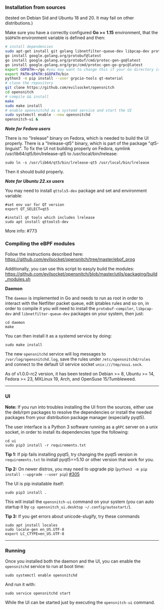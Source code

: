 ### Installation from sources

(tested on Debian Sid and Ubuntu 18 and 20. It may fail on other distributions.)

Make sure you have a correctly configured **Go >= 1.15** environment, that the `$GOPATH` environment variable is defined and then:

```bash
# install dependencies
sudo apt-get install git golang libnetfilter-queue-dev libpcap-dev protobuf-compiler python3-pip pyqt5-dev-tools qttools5-dev-tools qtbase5-dev qtchooser qt5-qmake qtbase5-dev-tools python-pyqt5.qtsql python3-notify2
go install google.golang.org/protobuf@latest
go install google.golang.org/protobuf/cmd/protoc-gen-go@latest
go install google.golang.org/grpc/cmd/protoc-gen-go-grpc@latest
export GOPATH=~/go #you may want to change this if your Go directory is different
export PATH=$PATH:$GOPATH/bin
python3 -m pip install --user grpcio-tools qt-material
# clone the repository 
git clone https://github.com/evilsocket/opensnitch
cd opensnitch
# compile && install
make
sudo make install
# enable opensnitchd as a systemd service and start the UI
sudo systemctl enable --now opensnitchd
opensnitch-ui &
```

***Note for Fedora users***

There is no "lrelease" binary on Fedora, which is needed to build the UI properly. There is a "lrelease-qt5" binary, which is part of the package "qt5-linguist".
To fix the UI not building properly on Fedora, symlink /usr/lib64/qt5/bin/lrelease-qt5 to /usr/local/bin/lrelease:
```
sudo ln -s /usr/lib64/qt5/bin/lrelease-qt5 /usr/local/bin/lrelease
```
Then it should build properly.

***Note for Ubuntu 22.xx users***

You may need to install `qttols5-dev` package and set and environment variable:

```
#set env var for QT version
export QT_SELECT=qt5

#install qt tools which includes lrelease
sudo apt install qttools5-dev
```

More info: #773

### Compiling the eBPF modules

Follow the instructions described here: https://github.com/evilsocket/opensnitch/tree/master/ebpf_prog

Additionally, you can use this script to easyly build the modules: 
https://github.com/evilsocket/opensnitch/blob/master/utils/packaging/build_modules.sh

**Daemon**

The `daemon` is implemented in Go and needs to run as root in order to interact with the Netfilter packet queue, edit 
iptables rules and so on, in order to compile it you will need to install the `protobuf-compiler`, `libpcap-dev` and `libnetfilter-queue-dev`
packages on your system, then just:

    cd daemon
    make

You can then install it as a systemd service by doing:

    sudo make install

The new `opensnitchd` service will log messages to `/var/log/opensnitchd.log`, save the rules under `/etc/opensnitchd/rules` and connect to the default UI service socket `unix:///tmp/osui.sock`.

As of v1.0.0-rc2 version, it has been tested on Debian >= 8, Ubuntu >= 14, Fedora >= 23, MXLinux 19, Arch, and OpenSuse 15/Tumbleweed.


***


### UI

**Note:** If you run into troubles installing the UI from the sources, either use the deb/rpm packages to resolve the dependencies or install the needed packages from your distribution package manager (especially pyqt5).

The user interface is a Python 3 software running as a `gRPC` server on a unix socket, in order to install its dependencies type the following:

    cd ui
    sudo pip3 install -r requirements.txt

**Tip 1:** If pip fails installing pyqt5, try changing the pyqt5 version in `requirements.txt` to install pyqt5==5.10 or other version that work for you.

**Tip 2:** On newer distros, you may need to upgrade pip (`python3 -m pip install --upgrade --user pip`) [#305](https://github.com/evilsocket/opensnitch/issues/305)

The UI is pip installable itself:

    sudo pip3 install .

This will install the `opensnitch-ui` command on your system (you can auto startup it by `cp opensnitch_ui.desktop ~/.config/autostart/`).

**Tip 3:** If you get errors about unicode-slugify, try these commands

    sudo apt install locales
    sudo locale-gen en_US.UTF-8
    export LC_CTYPE=en_US.UTF-8
    


***

### Running

Once you installed both the daemon and the UI, you can enable the `opensnitchd` service to run at boot time:

    sudo systemctl enable opensnitchd

And run it with:

    sudo service opensnitchd start

While the UI can be started just by executing the `opensnitch-ui` command.

